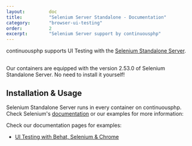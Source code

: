 ```yaml
---
layout:         doc
title:          "Selenium Server Standalone - Documentation"
category:       "browser-ui-testing"
order:          2
excerpt:        "Selenium Server support by continuousphp"
---
```

continuousphp supports UI Testing with the [Selenium Standalone Server](http://www.seleniumhq.org/).

<div class="row panel callout warning clearfix">
  <h2 class="left"><i class="fa fa-exclamation-triangle"></i></h2>
  Our containers are equipped with the version 2.53.0 of Selenium Standalone Server. No need to install it yourself!
</div>

## Installation & Usage
Selenium Standalone Server runs in every container on continuousphp. Check Selenium's
[documentation](https://github.com/SeleniumHQ/selenium/wiki/Grid2) or our examples for more information:

Check our documentation pages for examples:

* [UI Testing with Behat, Selenium & Chrome](/documentation/testing/behat#ui-testing-with-selenium-and-chrome)